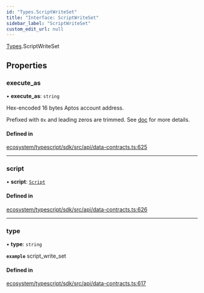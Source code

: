 ```yaml
---
id: "Types.ScriptWriteSet"
title: "Interface: ScriptWriteSet"
sidebar_label: "ScriptWriteSet"
custom_edit_url: null
---
```


[Types](../namespaces/Types.md).ScriptWriteSet

## Properties

### execute\_as

• **execute\_as**: `string`

Hex-encoded 16 bytes Aptos account address.

Prefixed with `0x` and leading zeros are trimmed.
See [doc](https://diem.github.io/move/address.html) for more details.

#### Defined in

[ecosystem/typescript/sdk/src/api/data-contracts.ts:625](https://github.com/aptos-labs/aptos-core/blob/fb73eb358/ecosystem/typescript/sdk/src/api/data-contracts.ts#L625)

___

### script

• **script**: [`Script`](Types.Script.md)

#### Defined in

[ecosystem/typescript/sdk/src/api/data-contracts.ts:626](https://github.com/aptos-labs/aptos-core/blob/fb73eb358/ecosystem/typescript/sdk/src/api/data-contracts.ts#L626)

___

### type

• **type**: `string`

**`example`** script_write_set

#### Defined in

[ecosystem/typescript/sdk/src/api/data-contracts.ts:617](https://github.com/aptos-labs/aptos-core/blob/fb73eb358/ecosystem/typescript/sdk/src/api/data-contracts.ts#L617)
